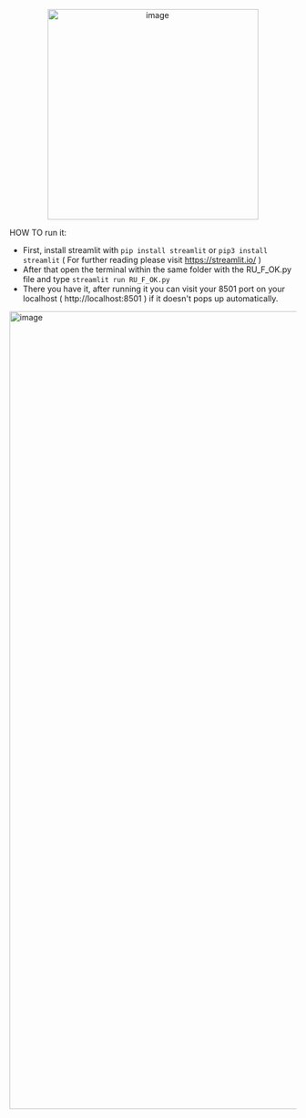 <p align="center">
  <img width="370" alt="image" src="https://github.com/Ege-BULUT/Are-you-functioning-okay/assets/50585545/6ca9476c-c82c-4dc8-a2d0-9204d389e424">
</p>

HOW TO run it:
- First, install streamlit with `pip install streamlit` or `pip3 install streamlit` ( For further reading please visit https://streamlit.io/ )
- After that open the terminal within the same folder with the RU_F_OK.py file and type `streamlit run RU_F_OK.py`
- There you have it, after running it you can visit your 8501 port on your localhost ( http://localhost:8501 ) if it doesn't pops up automatically.


<img width="1402" alt="image" src="https://github.com/Ege-BULUT/Are-you-functioning-okay/assets/50585545/8dc94878-abb1-4baf-a047-e19371a8ae11">
